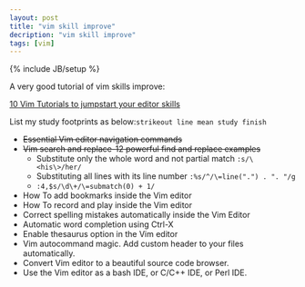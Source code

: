 ```yaml
---
layout: post
title: "vim skill improve"
decription: "vim skill improve"
tags: [vim]
---
```

{% include JB/setup %}

A very good tutorial of vim skills improve:

[10 Vim Tutorials to jumpstart your editor skills](http://www.thegeekstuff.com/2010/04/vim-editor-tutorial/)

List my study footprints as below:`strikeout line mean study finish`

* <del>Essential Vim editor navigation commands</del>
* <del>Vim search and replace-12 powerful find and replace examples</del>
  * Substitute only the whole word and not partial match `:s/\<his\>/her/`
  * Substituting all lines with its line number `:%s/^/\=line(".") . ". "/g`
  * `:4,$s/\d\+/\=submatch(0) + 1/`
* How To add bookmarks inside the Vim editor
* How To record and play inside the Vim editor
* Correct spelling mistakes automatically inside the Vim Editor
* Automatic word completion using Ctrl-X
* Enable thesaurus option in the Vim editor
* Vim autocommand magic. Add custom header to your files automatically.
* Convert Vim editor to a beautiful source code browser.
* Use the Vim editor as a bash IDE, or C/C++ IDE, or Perl IDE.

